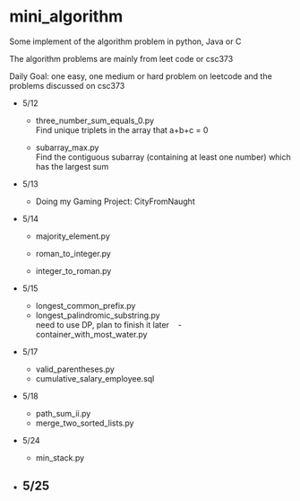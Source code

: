 # mini_algorithm
Some implement of the algorithm problem in python, Java or C 

The algorithm problems are mainly from leet code or csc373

Daily Goal: one easy, one medium or hard problem on leetcode and the problems discussed on csc373


* 5/12 

    - three_number_sum_equals_0.py    
    Find unique triplets in the array that a+b+c = 0
    
    - subarray_max.py  
    Find the contiguous subarray (containing at least one number) which has the largest sum
    
* 5/13
    - Doing my Gaming Project: CityFromNaught

* 5/14
    
    - majority_element.py 

    - roman_to_integer.py
    
    - integer_to_roman.py
    
 * 5/15
    - longest_common_prefix.py  
    - longest_palindromic_substring.py    
    need to use DP, plan to finish it later
    - container_with_most_water.py
    
 * 5/17
    - valid_parentheses.py      
    - cumulative_salary_employee.sql
 
 * 5/18
    - path_sum_ii.py    
    - merge_two_sorted_lists.py
    
 * 5/24
    - min_stack.py
    
 
 * 5/25
    - 
